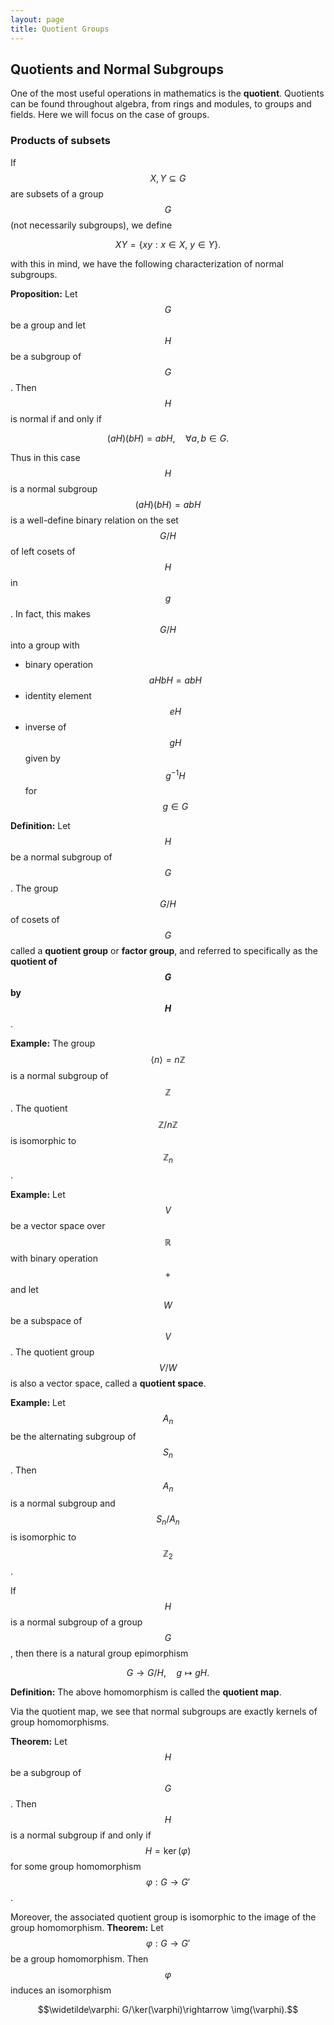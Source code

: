 ```yaml
---
layout: page
title: Quotient Groups
---
```


## Quotients and Normal Subgroups

One of the most useful operations in mathematics is the **quotient**.  Quotients can be found throughout algebra, from rings and modules, to groups and fields.  Here we will focus on the case of groups.

### Products of subsets

If $$X,Y\subseteq G$$ are subsets of a group $$G$$ (not necessarily subgroups), we define

$$XY = \{xy: x\in X,\ y\in Y\}.$$

with this in mind, we have the following characterization of normal subgroups.

**Proposition:** Let $$G$$ be a group and let $$H$$ be a subgroup of $$G$$.  Then $$H$$ is normal if and only if

$$(aH)(bH) = abH,\quad\forall a,b\in G.$$

Thus in this case $$H$$ is a normal subgroup $$(aH)(bH) = abH$$ is a well-define binary relation on the set $$G/H$$ of left cosets of $$H$$ in $$g$$.  In fact, this makes $$G/H$$ into a group with
* binary operation $$aHbH = abH$$
* identity element $$eH$$
* inverse of $$gH$$ given by $$g^{-1}H$$ for $$g\in G$$

**Definition:** Let $$H$$ be a normal subgroup of $$G$$.  The group $$G/H$$ of cosets of $$G$$ called a **quotient group** or **factor group**, and referred to specifically as the **quotient of $$G$$ by $$H$$**.

**Example:**  The group $$\langle n\rangle = n\mathbb Z$$ is a normal subgroup of $$\mathbb Z$$.  The quotient $$\mathbb Z/n\mathbb Z$$ is isomorphic to $$\mathbb Z_n$$.

**Example:**  Let $$V$$ be a vector space over $$\mathbb R$$ with binary operation $$+$$ and let $$W$$ be a subspace of $$V$$.  The quotient group $$V/W$$ is also a vector space, called a **quotient space**.

**Example:**  Let $$A_n$$ be the alternating subgroup of $$S_n$$.  Then $$A_n$$ is a normal subgroup and $$S_n/A_n$$ is isomorphic to $$\mathbb Z_2$$.

If $$H$$ is a normal subgroup of a group $$G$$, then there is a natural group epimorphism

$$G\rightarrow G/H,\quad g\mapsto gH.$$

**Definition:** The above homomorphism is called the **quotient map**.

Via the quotient map, we see that normal subgroups are exactly kernels of group homomorphisms.

**Theorem:**  Let $$H$$ be a subgroup of $$G$$.  Then $$H$$ is a normal subgroup if and only if $$H=\ker(\varphi)$$ for some group homomorphism $$\varphi: G\rightarrow G'$$.

Moreover, the associated quotient group is isomorphic to the image of the group homomorphism.
**Theorem:**  Let $$\varphi: G\rightarrow G'$$ be a group homomorphism.  Then $$\varphi$$ induces an isomorphism

$$\widetilde\varphi: G/\ker(\varphi)\rightarrow \img(\varphi).$$


